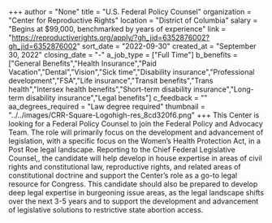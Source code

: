 +++
author = "None"
title = "U.S. Federal Policy Counsel"
organization = "Center for Reproductive Rights"
location = "District of Columbia"
salary = "Begins at $99,000, benchmarked by years of experience"
link = "https://reproductiverights.org/apply/?gh_jid=6352876002?gh_jid=6352876002"
sort_date = "2022-09-30"
created_at = "September 30, 2022"
closing_date = "-"
a_job_type = ["Full Time"]
b_benefits = ["General Benefits","Health Insurance","Paid Vacation","Dental","Vision","Sick time","Disability insurance","Professional development","FSA","Life insurance","Transit benefits","Trans health","Intersex health benefits","Short-term disability insurance","Long-term disability insurance","Legal benefits"]
c_feedback = ""
aa_degrees_required = "Law degree required"
thumbnail = "../../images/CRR-Square-Logohigh-res_8cd320f6.png"
+++
This Center is looking for a Federal Policy Counsel to join the Federal Policy and Advocacy Team.  The role will primarily focus on the development and advancement of legislation, with a specific focus on the Women’s Health Protection Act, in a Post Roe legal landscape. Reporting to the Chief Federal Legislative Counsel,, the candidate will help develop in house expertise in areas of civil rights and constitutional law, reproductive rights, and related areas of constitutional doctrine and support the Center’s role as a go-to legal resource for Congress.  This candidate should also be prepared to develop deep legal expertise in burgeoning issue areas, as the legal landscape shifts over the next 3-5 years and to support the development and advancement of legislative solutions to restrictive state abortion access.